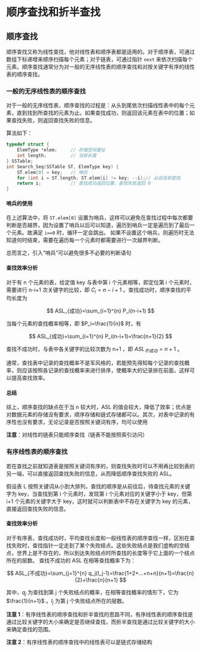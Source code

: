 # 顺序查找和折半查找

## 顺序查找

顺序查找又称为线性查找，他对线性表和顺序表都是适用的。对于顺序表，可通过数组下标递增来顺序扫描每个元素；对于链表，可通过指针 `next` 来依次扫描每个元素。顺序查找通常分为对一般的无序线性表的顺序查找和对按关键字有序的线性表的顺序查找。

### 一般的无序线性表的顺序查找

对于一般的无序线性表，顺序查找的过程是：从头到尾依次扫描线性表中的每个元素，直到找到所查找的元素为止。如果查找成功，则返回该元素在表中的位置；如果查找失败，则返回查找失败的信息。

算法如下：

```cpp
typedef struct {
    ElemType *elem;     // 存储空间基址
    int length;         // 当前长度
} SSTable;
int Search_Seq(SSTable ST, ElemType key) {
    ST.elem[0] = key;   // 哨兵
    for (int i = ST.length; ST.elem[i] != key; --i);// 从后往前查找
    return i;           // 查找成功返回位置，查找失败返回 0
}
```

#### 哨兵的使用

在上述算法中，将 `ST.elem[0]` 设置为哨兵，这样可以避免在查找过程中每次都要判断是否越界，因为设置了哨兵以后可以知道，遍历到哨兵一定是遍历到了最后一个元素。故满足 `i==0` 时，循环一定会跳出。
如果不设置这个哨兵，则遍历时无法知道何时结束，需要在遍历每一个元素时都需要进行一次越界判断。

总而言之，引入“哨兵”可以避免很多不必要的判断语句

#### 查找效率分析

对于有 n 个元素的表，给定值 key 与表中第 i 个元素相等，即定位第 i 个元素时，需要进行 n-i+1 次关键字的比较，即 $C_i=n-i+1$ 。查找成功时，顺序查找的平均长度为

$$
ASL_{成功}=\sum_{i=1}^{n} P_i(n-i+1)
$$

当每个元素的查找概率相等，即 $P_i=\frac{1}{n}$ 时，有

$$
ASL_{成功}=\sum_{i=1}^{n} P_i(n-i+1)=\frac{n+1}{2}
$$

查找不成功时，与表中各关键字的比较次数为 n+1 ，即 $ASL_{不成功}=n+1$ 。

通常，查找表中记录的查找概率不是军风格的，若能预先得知每个记录的查找概率，则应该按照各记录的查找概率来进行排序，使概率大的记录排在前面，这样可以提高查找效率。

#### 总结

综上，顺序查找的缺点在于当 n 较大时，ASL 的值会较大，降低了效率；优点是对数据元素的存储没有要求，顺序存储和链式存储都可以。其次，对表中记录的有序性也没有要求，无论记录是否按照关键词有序，均可以使用

**注意**：对线性的链表只能顺序查找（链表不能按照索引访问）

### 有序线性表的顺序查找

若在查找之前就知道表是按照关键词有序的，则查找失败时可以不用再比较到表的另一端，可以直接返回查找失败的信息，从而降低顺序查找失败的 ASL。

假设表 L 按照关键词从小到大排列，查找的顺序是从前往后，待查找元素的关键字为 key，当查找到第 i 个元素时，发现第 i 个元素对应的关键字小于 key，但第 i+1 个元素的关键字大于 key，这时就可以判断表中不存在关键字为 key 的元素，直接返回查找失败的信息。

#### 查找效率分析

对于有序表，查找成功时，平均查找长度和一般线性表的顺序查找一样，区别在查找失败时，查找指针一定走到了某个失败结点。这些失败结点是我们虚构的空结点，世界上是不存在的，所以到达失败结点时所查找的长度等于它上面的一个结点所在的层数。
查找不成功的 ASL 在相等查找概率下为：

$$
ASL_{不成功}=\sum_{j=1}^{n} q_j(l_j-1)=\frac{1+2+...+n+n}{n+1}=\frac{n}{2}+\frac{n}{n+1}
$$

其中，$q_j$ 为查找到第 j 个失败结点的概率，在相等查找概率的情形下，它为 $\frac{1}{n+1}$ 。$l_j$ 为第 j 个失败结点所在的层数。

**注意 1**：有序线性表的顺序查找和折半查找的思路不同，有序线性表的顺序查找是通过比较关键字的大小来确定是否继续查找，而折半查找是通过比较关键字的大小来确定查找的范围。

**注意 2**：有序线性表的顺序查找中的线性表可以是链式存储结构
